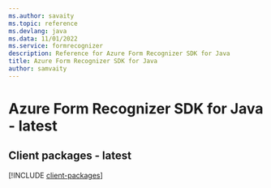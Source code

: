 ```yaml
---
ms.author: savaity
ms.topic: reference
ms.devlang: java
ms.data: 11/01/2022
ms.service: formrecognizer
description: Reference for Azure Form Recognizer SDK for Java
title: Azure Form Recognizer SDK for Java
author: samvaity
---
```

# Azure Form Recognizer SDK for Java - latest

## Client packages - latest
[!INCLUDE [client-packages](form-recognizer-client-index.md)]